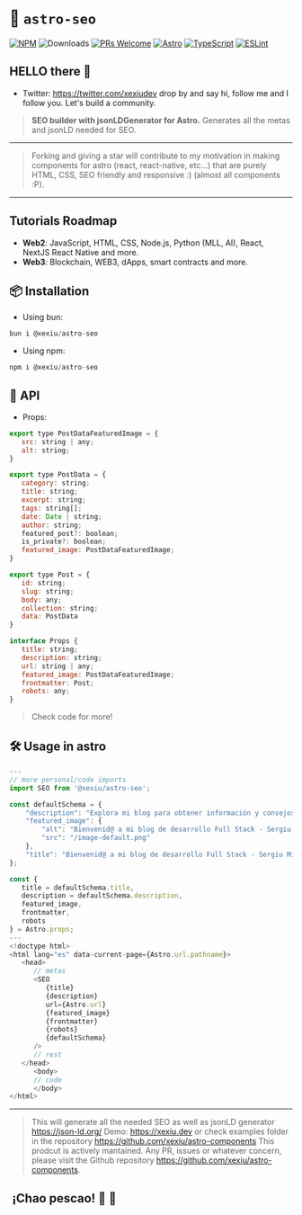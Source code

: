 # 🚀 `astro-seo`

[![NPM](https://img.shields.io/npm/v/@xexiu/astro-seo)](https://www.npmjs.com/package/@xexiu/astro-seo)
![Downloads](https://img.shields.io/npm/dt/@xexiu/astro-seo.svg)
[![PRs Welcome](https://img.shields.io/badge/PRs-welcome-brightgreen.svg)](https://github.com/xexiu/astro-components/pulls)
[![Astro](https://img.shields.io/badge/Astro-333333.svg?logo=astro)](https://astro.build)
[![TypeScript](https://img.shields.io/badge/TypeScript-333333.svg?logo=typescript)](http://www.typescriptlang.org/)
[![ESLint](https://img.shields.io/badge/ESLint-3A33D1?logo=eslint)](https://eslint.org)

## HELLO there 👋

- Twitter: <https://twitter.com/xexiudev> drop by and say hi, follow me and I follow you. Let's build a community.

> **SEO builder with jsonLDGenerator for Astro.** Generates all the metas and jsonLD needed for SEO.
---
> Forking and giving a star will contribute to my motivation in making components for astro (react, react-native, etc...) that are purely HTML, CSS, SEO friendly and responsive :) (almost all components :P).
---

## Tutorials Roadmap

- **Web2**: JavaScript, HTML, CSS, Node.js, Python (MLL, AI), React, NextJS React Native and more.
- **Web3**: Blockchain, WEB3, dApps, smart contracts and more.

## 📦 Installation

- Using bun:

``` javascript
bun i @xexiu/astro-seo
```

- Using npm:

```javascript
npm i @xexiu/astro-seo
```

## 🔁 API

- Props:

```javascript
export type PostDataFeaturedImage = {
   src: string | any;
   alt: string;
}

export type PostData = {
   category: string;
   title: string;
   excerpt: string;
   tags: string[];
   date: Date | string;
   author: string;
   featured_post?: boolean;
   is_private?: boolean;
   featured_image: PostDataFeaturedImage;
}

export type Post = {
   id: string;
   slug: string;
   body: any;
   collection: string;
   data: PostData
}

interface Props {
   title: string;
   description: string;
   url: string | any;
   featured_image: PostDataFeaturedImage;
   frontmatter: Post;
   robots: any;
}
```

> Check code for more!

## 🛠 Usage in astro

```javascript
---
// more personal/code imports
import SEO from '@xexiu/astro-seo';

const defaultSchema = {
    "description": "Explora mi blog para obtener información y consejos sobre desarrollo Full Stack, JavaScript, HTML, CSS, Node.js, Python, React, React Native, Blockchain, WEB3, dApps, smart contracts y más.",
    "featured_image": {
        "alt": "Bienvenid@ a mi blog de desarrollo Full Stack - Sergiu Mironescu",
        "src": "/image-default.png"
    },
    "title": "Bienvenid@ a mi blog de desarrollo Full Stack - Sergiu Mironescu"
};

const {
   title = defaultSchema.title,
   description = defaultSchema.description,
   featured_image,
   frontmatter,
   robots
} = Astro.props;
---
<!doctype html>
<html lang="es" data-current-page={Astro.url.pathname}>
   <head>
      // metas
      <SEO
         {title}
         {description}
         url={Astro.url}
         {featured_image}
         {frontmatter}
         {robots}
         {defaultSchema}
      />
      // rest
   </head>
      <body>
      // code
      </body>
</html>
```

---
> This will generate all the needed SEO as well as jsonLD generator <https://json-ld.org/>
> Demo: <https://xexiu.dev> or check examples folder in the repository <https://github.com/xexiu/astro-components>
> This prodcut is actively mantained. Any PR, issues or whatever concern, please visit the Github repository <https://github.com/xexiu/astro-components>.

##  ¡Chao pescao! 👋 🐠

